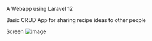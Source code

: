 A Webapp using Laravel 12

Basic CRUD App for sharing recipe ideas to other people

Screen
![image](https://github.com/user-attachments/assets/f1cb2386-da20-46f4-b3b3-609a52ae44ca)
